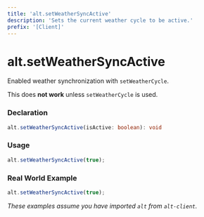 ```yaml
---
title: 'alt.setWeatherSyncActive'
description: 'Sets the current weather cycle to be active.'
prefix: '[Client]'
---
```


# alt.setWeatherSyncActive

Enabled weather synchronization with `setWeatherCycle`.

This does **not work** unless `setWeatherCycle` is used.

### Declaration

```typescript
alt.setWeatherSyncActive(isActive: boolean): void
```

### Usage

```js
alt.setWeatherSyncActive(true);
```

### Real World Example

```js
alt.setWeatherSyncActive(true);
```

_These examples assume you have imported `alt` from `alt-client`._